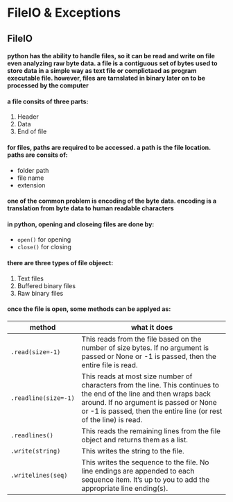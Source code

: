 # FileIO & Exceptions
## FileIO
#### python has the ability to handle files, so it can be read and write on file even analyzing raw byte data. a file is a contiguous set of bytes used to store data in a simple way as text file or complictaed as program executable file. however, files are tarnslated in binary later on to be processed by the computer
#### a file consits of three parts:
1. Header
2. Data
3. End of file 
#### for files, paths are required to be accessed. a path is the file location. paths are consits of:
- folder path
- file name
- extension
#### one of the common problem is encoding of the byte data. encoding is a translation from byte data to human readable characters 
#### in python, opening and closeing files are done by:
- `open()` for opening
- `close()` for closing
#### there are three types of file objeect:
1. Text files
2. Buffered binary files
3. Raw binary files
#### once the file is open, some methods can be applyed as:

| method | what it does |
| ------ | ------------ |
| `.read(size=-1)` | This reads from the file based on the number of size bytes. If no argument is passed or None or -1 is passed, then the entire file is read. |
| `.readline(size=-1)` | This reads at most size number of characters from the line. This continues to the end of the line and then wraps back around. If no argument is passed or None or -1 is passed, then the entire line (or rest of the line) is read. |
| `.readlines()` | This reads the remaining lines from the file object and returns them as a list. |
| `.write(string)` | This writes the string to the file. |
| `.writelines(seq)` | This writes the sequence to the file. No line endings are appended to each sequence item. It’s up to you to add the appropriate line ending(s). |